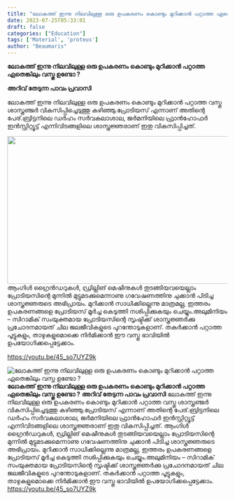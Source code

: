 ```yaml
---
title: "ലോകത്ത് ഇന്നു നിലവിലുള്ള ഒരു ഉപകരണം കൊണ്ടും മുറിക്കാൻ പറ്റാത്ത ഏതെങ്കിലും വസ്തു ഉണ്ടോ ?"
date: 2023-07-25T05:33:01
draft: false
categories: ["Education"]
tags: ['Material', 'proteus']
author: "Beaumaris"
---
```


<strong>ലോകത്ത് ഇന്നു നിലവിലുള്ള ഒരു ഉപകരണം കൊണ്ടും മുറിക്കാൻ പറ്റാത്ത ഏതെങ്കിലും വസ്തു ഉണ്ടോ ?</strong>

<strong>അറിവ് തേടുന്ന പാവം പ്രവാസി</strong>

ലോകത്ത് ഇന്നു നിലവിലുള്ള ഒരു ഉപകരണം കൊണ്ടും മുറിക്കാൻ പറ്റാത്ത വസ്തു ശാസ്ത്രഞ്ജർ വികസിപ്പിച്ചെടുത്തു കഴിഞ്ഞു.പ്രോടിയസ് എന്നാണ് അതിന്റെ പേര്.ബ്രിട്ടനിലെ ഡർഹം സർവകലാശാല, ജർമനിയിലെ ഫ്രാൻഹോഫർ ഇൻസ്റ്റിറ്റ്യൂട്ട് എന്നിവിടങ്ങളിലെ ശാസ്ത്രജ്ഞരാണ് ഇതു വികസിപ്പിച്ചത്.

<a href="https://cdn.boolokam.com/articles/2023/07/caccacc.webp"><img class="size-full wp-image-404537 aligncenter" src="https://cdn.boolokam.com/articles/2023/07/caccacc.webp" alt="" width="581" height="337" /></a>ആംഗിൾ ഗ്രൈൻഡറുകൾ‌, ഡ്രില്ലിങ് മെഷീനുകൾ തുടങ്ങിയവയെല്ലാം പ്രോടിയസിന്റെ മുന്നിൽ മുട്ടുമടക്കുമെന്നാണു ഗവേഷണത്തിനു ചുക്കാൻ പിടിച്ച ശാസ്ത്രജ്ഞരുടെ അഭിപ്രായം. മുറിക്കാ‍ൻ സാധിക്കില്ലെന്നു മാത്രമല്ല, ഇത്തരം ഉപകരണങ്ങളെ പ്രോടിയസ് മൂർച്ച കെടുത്തി നശിപ്പിക്കുകയും ചെയ്യും.അലുമിനിയം – സിറാമിക് സംയുക്തമായ പ്രോടിയസിന്റെ സൃഷ്ടിക്ക് ശാസ്ത്രജ്ഞർക്കു പ്രചോദനമായത് ചില ജലജീവികളുടെ പുറന്തോടുകളാണ്. തകർക്കാൻ പറ്റാത്ത പൂട്ടുകളും, താഴുകളുമൊക്കെ നിർമിക്കാൻ ഈ വസ്തു ഭാവിയിൽ ഉപയോഗിക്കപ്പെട്ടേക്കാം.

https://youtu.be/45_so7UYZ9k


![ലോകത്ത് ഇന്നു നിലവിലുള്ള ഒരു ഉപകരണം കൊണ്ടും മുറിക്കാൻ പറ്റാത്ത ഏതെങ്കിലും വസ്തു ഉണ്ടോ ?](https://cdn.boolokam.com/articles/2023/07/caccacc.webp)**ലോകത്ത് ഇന്നു നിലവിലുള്ള ഒരു ഉപകരണം കൊണ്ടും മുറിക്കാൻ പറ്റാത്ത ഏതെങ്കിലും വസ്തു ഉണ്ടോ ?** **അറിവ് തേടുന്ന പാവം പ്രവാസി** ലോകത്ത് ഇന്നു നിലവിലുള്ള ഒരു ഉപകരണം കൊണ്ടും മുറിക്കാൻ പറ്റാത്ത വസ്തു ശാസ്ത്രഞ്ജർ വികസിപ്പിച്ചെടുത്തു കഴിഞ്ഞു.പ്രോടിയസ് എന്നാണ് അതിന്റെ പേര്.ബ്രിട്ടനിലെ ഡർഹം സർവകലാശാല, ജർമനിയിലെ ഫ്രാൻഹോഫർ ഇൻസ്റ്റിറ്റ്യൂട്ട് എന്നിവിടങ്ങളിലെ ശാസ്ത്രജ്ഞരാണ് ഇതു വികസിപ്പിച്ചത്. [](https://cdn.boolokam.com/articles/2023/07/caccacc.webp)ആംഗിൾ ഗ്രൈൻഡറുകൾ‌, ഡ്രില്ലിങ് മെഷീനുകൾ തുടങ്ങിയവയെല്ലാം പ്രോടിയസിന്റെ മുന്നിൽ മുട്ടുമടക്കുമെന്നാണു ഗവേഷണത്തിനു ചുക്കാൻ പിടിച്ച ശാസ്ത്രജ്ഞരുടെ അഭിപ്രായം. മുറിക്കാ‍ൻ സാധിക്കില്ലെന്നു മാത്രമല്ല, ഇത്തരം ഉപകരണങ്ങളെ പ്രോടിയസ് മൂർച്ച കെടുത്തി നശിപ്പിക്കുകയും ചെയ്യും.അലുമിനിയം – സിറാമിക് സംയുക്തമായ പ്രോടിയസിന്റെ സൃഷ്ടിക്ക് ശാസ്ത്രജ്ഞർക്കു പ്രചോദനമായത് ചില ജലജീവികളുടെ പുറന്തോടുകളാണ്. തകർക്കാൻ പറ്റാത്ത പൂട്ടുകളും, താഴുകളുമൊക്കെ നിർമിക്കാൻ ഈ വസ്തു ഭാവിയിൽ ഉപയോഗിക്കപ്പെട്ടേക്കാം. https://youtu.be/45_so7UYZ9k
